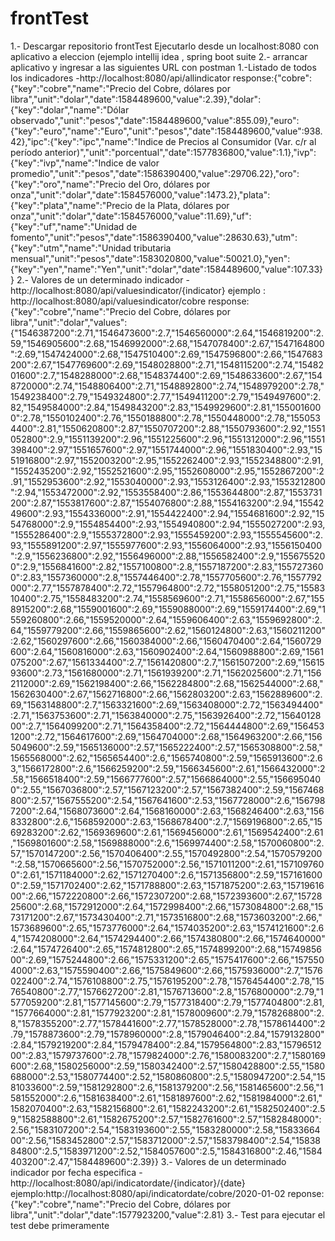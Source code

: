 # frontTest

1.- Descargar repositorio frontTest Ejecutarlo desde un localhost:8080 con aplicativo a eleccion (ejemplo intellij idea , spring boot suite
2.- arrancar aplicativo y ingresar a las siguientes URL con postman 
      1.-Listado de todos los indicadores
      -http://localhost:8080/api/allindicator
      response:{"cobre":{"key":"cobre","name":"Precio del Cobre, dólares por libra","unit":"dolar","date":1584489600,"value":2.39},"dolar":{"key":"dolar","name":"Dólar observado","unit":"pesos","date":1584489600,"value":855.09},"euro":{"key":"euro","name":"Euro","unit":"pesos","date":1584489600,"value":938.42},"ipc":{"key":"ipc","name":"Indice de Precios al Consumidor (Var. c/r al período anterior)","unit":"porcentual","date":1577836800,"value":1.1},"ivp":{"key":"ivp","name":"Indice de valor promedio","unit":"pesos","date":1586390400,"value":29706.22},"oro":{"key":"oro","name":"Precio del Oro, dólares por onza","unit":"dolar","date":1584576000,"value":1473.2},"plata":{"key":"plata","name":"Precio de la Plata, dólares por onza","unit":"dolar","date":1584576000,"value":11.69},"uf":{"key":"uf","name":"Unidad de fomento","unit":"pesos","date":1586390400,"value":28630.63},"utm":{"key":"utm","name":"Unidad tributaria mensual","unit":"pesos","date":1583020800,"value":50021.0},"yen":{"key":"yen","name":"Yen","unit":"dolar","date":1584489600,"value":107.33}}
      2.- Valores de un determinado indicador
      -http://localhost:8080/api/valuesindicator/{indicator}
      ejemplo : http://localhost:8080/api/valuesindicator/cobre
      response:{"key":"cobre","name":"Precio del Cobre, dólares por libra","unit":"dolar","values":{"1546387200":2.71,"1546473600":2.7,"1546560000":2.64,"1546819200":2.59,"1546905600":2.68,"1546992000":2.68,"1547078400":2.67,"1547164800":2.69,"1547424000":2.68,"1547510400":2.69,"1547596800":2.66,"1547683200":2.67,"1547769600":2.69,"1548028800":2.71,"1548115200":2.74,"1548201600":2.7,"1548288000":2.68,"1548374400":2.69,"1548633600":2.67,"1548720000":2.74,"1548806400":2.71,"1548892800":2.74,"1548979200":2.78,"1549238400":2.79,"1549324800":2.77,"1549411200":2.79,"1549497600":2.82,"1549584000":2.84,"1549843200":2.83,"1549929600":2.81,"1550016000":2.78,"1550102400":2.76,"1550188800":2.78,"1550448000":2.78,"1550534400":2.81,"1550620800":2.87,"1550707200":2.88,"1550793600":2.92,"1551052800":2.9,"1551139200":2.96,"1551225600":2.96,"1551312000":2.96,"1551398400":2.97,"1551657600":2.97,"1551744000":2.96,"1551830400":2.93,"1551916800":2.97,"1552003200":2.95,"1552262400":2.93,"1552348800":2.91,"1552435200":2.92,"1552521600":2.95,"1552608000":2.95,"1552867200":2.91,"1552953600":2.92,"1553040000":2.93,"1553126400":2.93,"1553212800":2.94,"1553472000":2.92,"1553558400":2.86,"1553644800":2.87,"1553731200":2.87,"1553817600":2.87,"1554076800":2.88,"1554163200":2.94,"1554249600":2.93,"1554336000":2.91,"1554422400":2.94,"1554681600":2.92,"1554768000":2.9,"1554854400":2.93,"1554940800":2.94,"1555027200":2.93,"1555286400":2.9,"1555372800":2.93,"1555459200":2.93,"1555545600":2.93,"1555891200":2.97,"1555977600":2.93,"1556064000":2.93,"1556150400":2.9,"1556236800":2.92,"1556496000":2.88,"1556582400":2.9,"1556755200":2.9,"1556841600":2.82,"1557100800":2.8,"1557187200":2.83,"1557273600":2.83,"1557360000":2.8,"1557446400":2.78,"1557705600":2.76,"1557792000":2.77,"1557878400":2.72,"1557964800":2.72,"1558051200":2.75,"1558310400":2.75,"1558483200":2.74,"1558569600":2.71,"1558656000":2.67,"1558915200":2.68,"1559001600":2.69,"1559088000":2.69,"1559174400":2.69,"1559260800":2.66,"1559520000":2.64,"1559606400":2.63,"1559692800":2.64,"1559779200":2.66,"1559865600":2.62,"1560124800":2.63,"1560211200":2.62,"1560297600":2.66,"1560384000":2.66,"1560470400":2.64,"1560729600":2.64,"1560816000":2.63,"1560902400":2.64,"1560988800":2.69,"1561075200":2.67,"1561334400":2.7,"1561420800":2.7,"1561507200":2.69,"1561593600":2.73,"1561680000":2.71,"1561939200":2.71,"1562025600":2.71,"1562112000":2.69,"1562198400":2.66,"1562284800":2.68,"1562544000":2.68,"1562630400":2.67,"1562716800":2.66,"1562803200":2.63,"1562889600":2.69,"1563148800":2.7,"1563321600":2.69,"1563408000":2.72,"1563494400":2.71,"1563753600":2.71,"1563840000":2.75,"1563926400":2.72,"1564012800":2.7,"1564099200":2.71,"1564358400":2.72,"1564444800":2.69,"1564531200":2.72,"1564617600":2.69,"1564704000":2.68,"1564963200":2.66,"1565049600":2.59,"1565136000":2.57,"1565222400":2.57,"1565308800":2.58,"1565568000":2.62,"1565654400":2.6,"1565740800":2.59,"1565913600":2.63,"1566172800":2.6,"1566259200":2.59,"1566345600":2.61,"1566432000":2.58,"1566518400":2.59,"1566777600":2.57,"1566864000":2.55,"1566950400":2.55,"1567036800":2.57,"1567123200":2.57,"1567382400":2.59,"1567468800":2.57,"1567555200":2.54,"1567641600":2.53,"1567728000":2.6,"1567987200":2.64,"1568073600":2.64,"1568160000":2.63,"1568246400":2.63,"1568332800":2.6,"1568592000":2.63,"1568678400":2.7,"1569196800":2.65,"1569283200":2.62,"1569369600":2.61,"1569456000":2.61,"1569542400":2.61,"1569801600":2.58,"1569888000":2.6,"1569974400":2.58,"1570060800":2.57,"1570147200":2.56,"1570406400":2.55,"1570492800":2.54,"1570579200":2.58,"1570665600":2.56,"1570752000":2.56,"1571011200":2.61,"1571097600":2.61,"1571184000":2.62,"1571270400":2.6,"1571356800":2.59,"1571616000":2.59,"1571702400":2.62,"1571788800":2.63,"1571875200":2.63,"1571961600":2.66,"1572220800":2.66,"1572307200":2.68,"1572393600":2.67,"1572825600":2.68,"1572912000":2.64,"1572998400":2.66,"1573084800":2.68,"1573171200":2.67,"1573430400":2.71,"1573516800":2.68,"1573603200":2.66,"1573689600":2.65,"1573776000":2.64,"1574035200":2.63,"1574121600":2.64,"1574208000":2.64,"1574294400":2.66,"1574380800":2.66,"1574640000":2.64,"1574726400":2.65,"1574812800":2.65,"1574899200":2.68,"1574985600":2.69,"1575244800":2.66,"1575331200":2.65,"1575417600":2.66,"1575504000":2.63,"1575590400":2.66,"1575849600":2.66,"1575936000":2.7,"1576022400":2.74,"1576108800":2.75,"1576195200":2.78,"1576454400":2.78,"1576540800":2.77,"1576627200":2.81,"1576713600":2.8,"1576800000":2.79,"1577059200":2.81,"1577145600":2.79,"1577318400":2.79,"1577404800":2.81,"1577664000":2.81,"1577923200":2.81,"1578009600":2.79,"1578268800":2.8,"1578355200":2.77,"1578441600":2.77,"1578528000":2.78,"1578614400":2.79,"1578873600":2.79,"1578960000":2.8,"1579046400":2.84,"1579132800":2.84,"1579219200":2.84,"1579478400":2.84,"1579564800":2.83,"1579651200":2.83,"1579737600":2.78,"1579824000":2.76,"1580083200":2.7,"1580169600":2.68,"1580256000":2.59,"1580342400":2.57,"1580428800":2.55,"1580688000":2.53,"1580774400":2.52,"1580860800":2.5,"1580947200":2.54,"1581033600":2.59,"1581292800":2.6,"1581379200":2.56,"1581465600":2.56,"1581552000":2.6,"1581638400":2.61,"1581897600":2.62,"1581984000":2.61,"1582070400":2.63,"1582156800":2.61,"1582243200":2.61,"1582502400":2.59,"1582588800":2.61,"1582675200":2.57,"1582761600":2.57,"1582848000":2.56,"1583107200":2.54,"1583193600":2.55,"1583280000":2.58,"1583366400":2.56,"1583452800":2.57,"1583712000":2.57,"1583798400":2.54,"1583884800":2.5,"1583971200":2.52,"1584057600":2.5,"1584316800":2.46,"1584403200":2.47,"1584489600":2.39}}
      3.- Valores de un determinado indicador por fecha especifica
      -http://localhost:8080/api/indicatordate/{indicator}/{date}
      ejemplo:http://localhost:8080/api/indicatordate/cobre/2020-01-02
      reponse: {"key":"cobre","name":"Precio del Cobre, dólares por libra","unit":"dolar","date":1577923200,"value":2.81}
3.- Test para ejecutar el test debe primeramente
      
